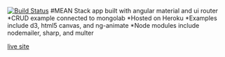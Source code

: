 [![Build Status](https://travis-ci.org/lahaymd/mean.svg?branch=master)](https://travis-ci.org/lahaymd/mean)
#MEAN Stack app built with angular material and ui router
*CRUD example connected to mongolab
*Hosted on Heroku
*Examples include d3, html5 canvas, and ng-animate
*Node modules include nodemailer, sharp, and multer


[live site](https://salty-refuge-16650.herokuapp.com)
